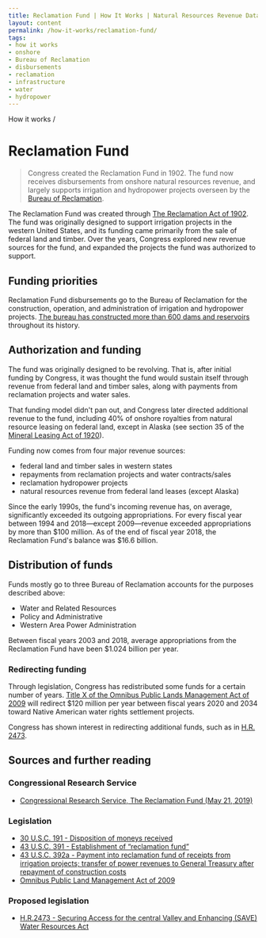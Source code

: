 ```yaml
---
title: Reclamation Fund | How It Works | Natural Resources Revenue Data
layout: content
permalink: /how-it-works/reclamation-fund/
tags:
- how it works
- onshore
- Bureau of Reclamation
- disbursements
- reclamation
- infrastructure
- water
- hydropower
---
```


<custom-link to="/how-it-works/" className="breadcrumb link-charlie">How it works</custom-link> /
# Reclamation Fund

> Congress created the Reclamation Fund in 1902. The fund now receives disbursements from onshore natural resources revenue, and largely supports irrigation and hydropower projects overseen by the [Bureau of Reclamation](https://www.usbr.gov/).

The Reclamation Fund was created through [The Reclamation Act of 1902](https://www.usbr.gov/lc/region/programs/contracts/Legislation.pdf). The fund was originally designed to support irrigation projects in the western United States, and its funding came primarily from the sale of federal land and timber. Over the years, Congress explored new revenue sources for the fund, and expanded the projects the fund was authorized to support.

## Funding priorities

Reclamation Fund disbursements go to the Bureau of Reclamation for the construction, operation, and administration of irrigation and hydropower projects. [The bureau has constructed more than 600 dams and reservoirs](https://www.usbr.gov/main/about/mission.html) throughout its history.

## Authorization and funding

The fund was originally designed to be revolving. That is, after initial funding by Congress, it was thought the fund would sustain itself through revenue from federal land and timber sales, along with payments from reclamation projects and water sales.

That funding model didn't pan out, and Congress later directed additional revenue to the fund, including 40% of onshore royalties from natural resource leasing on federal land, except in Alaska (see section 35 of the [Mineral Leasing Act of 1920](https://www.blm.gov/or/regulations/files/mla_1920_amendments1.pdf)).

Funding now comes from four major revenue sources:

- federal land and timber sales in western states
- repayments from reclamation projects and water contracts/sales
- reclamation hydropower projects
- natural resources revenue from federal land leases (except Alaska) 

Since the early 1990s, the fund's incoming revenue has, on average, significantly exceeded its outgoing appropriations. For every fiscal year between 1994 and 2018—except 2009—revenue exceeded appropriations by more than $100 million. As of the end of fiscal year 2018, the Reclamation Fund's balance was $16.6 billion.

## Distribution of funds

Funds mostly go to three Bureau of Reclamation accounts for the purposes described above:

- Water and Related Resources
- Policy and Administrative
- Western Area Power Administration

Between fiscal years 2003 and 2018, average appropriations from the Reclamation Fund have been $1.024 billion per year.

### Redirecting funding

Through legislation, Congress has redistributed some funds for a certain number of years. [Title X of the Omnibus Public Lands Management Act of 2009](https://www.congress.gov/bill/111th-congress/house-bill/146) will redirect $120 million per year between fiscal years 2020 and 2034 toward Native American water rights settlement projects.

Congress has shown interest in redirecting additional funds, such as in [H.R. 2473](https://www.congress.gov/bill/116th-congress/house-bill/2473).

## Sources and further reading

### Congressional Research Service
- [Congressional Research Service, The Reclamation Fund (May 21, 2019)](https://fas.org/sgp/crs/misc/IF10042.pdf)

### Legislation
- [30 U.S.C. 191 - Disposition of moneys received](https://www.govinfo.gov/app/details/USCODE-2011-title30/USCODE-2011-title30-chap3A-subchapI-sec191)
- [43 U.S.C. 391 - Establishment of “reclamation fund”](https://www.govinfo.gov/app/details/USCODE-2005-title43/USCODE-2005-title43-chap12-subchapII-sec391)
- [43 U.S.C. 392a - Payment into reclamation fund of receipts from irrigation projects; transfer of power revenues to General Treasury after repayment of construction costs](https://www.govinfo.gov/app/details/USCODE-2004-title43/USCODE-2004-title43-chap12-subchapII-sec392a)
- [Omnibus Public Land Management Act of 2009](https://www.govinfo.gov/app/details/PLAW-111publ11)

### Proposed legislation
- [H.R.2473 - Securing Access for the central Valley and Enhancing (SAVE) Water Resources Act](https://www.congress.gov/bill/116th-congress/house-bill/2473)